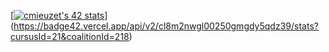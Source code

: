 [[![cmieuzet's 42 stats](https://badge42.vercel.app/api/v2/cl8m2nwgl00250gmgdy5qdz39/stats?cursusId=21&coalitionId=219)](https://github.com/JaeSeoKim/badge42)](https://badge42.vercel.app/api/v2/cl8m2nwgl00250gmgdy5qdz39/stats?cursusId=21&coalitionId=218)
